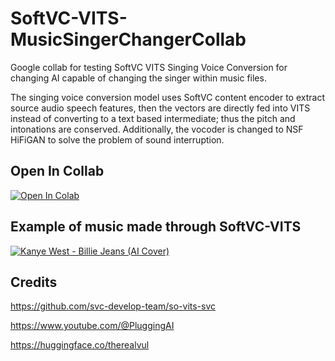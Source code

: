 # SoftVC-VITS-MusicSingerChangerCollab
Google collab for testing SoftVC VITS Singing Voice Conversion for changing AI capable of changing the singer within music files.

The singing voice conversion model uses SoftVC content encoder to extract source audio speech features, then the vectors are directly fed into VITS instead of converting to a text based intermediate; thus the pitch and intonations are conserved. Additionally, the vocoder is changed to NSF HiFiGAN to solve the problem of sound interruption.

## Open In Collab
[![Open In Colab](https://colab.research.google.com/assets/colab-badge.svg)](https://colab.research.google.com/github/MahdeenSky/SoftVC-VITS-MusicSingerChanger/blob/main/so_vits_svc_4_0_inference.ipynb)

## Example of music made through SoftVC-VITS
[![Kanye West - Billie Jeans (AI Cover)](https://i.imgur.com/LHOd66c.png)](https://www.youtube.com/watch?v=CTgUPyxFoyk)

## Credits
https://github.com/svc-develop-team/so-vits-svc

https://www.youtube.com/@PluggingAI

https://huggingface.co/therealvul
